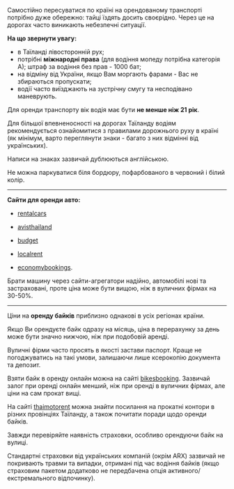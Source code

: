 
Самостійно пересуватися по країні на орендованому транспорті потрібно дуже обережно: тайці їздять досить своєрідно. Через це на дорогах часто виникають небезпечні ситуації.

**На що звернути увагу:**

- в Таїланді лівосторонній рух;
- потрібні **міжнародні права** (для водіння мопеду потрібна категорія А); штраф за водіння без прав - 1000 бат;
- на відміну від України, якщо Вам моргають фарами - Вас не збираються пропускати;
- водії часто виїзджають на зустрічну смугу та несподівано маневрують.

Для оренди транспорту вік водія має бути **не менше ніж 21 рік**.

Для більшої впевненосності на дорогах Таїланду водіям рекомендується ознайомитися з правилами дорожнього руху в країні (як мінімум, варто переглянути знаки - багато з них відмінні від українських). 

Написи на знаках зазвичай дублюються англійською.

Не можна паркуватися біля бордюру, пофарбованого в червоний і білий колір.

***

**Сайти для оренди авто:**

- [rentalcars](https://www.rentalcars.com/uk/)

- [avisthailand](https://m.avisthailand.com/)

- [budget](https://budget.co.th/)

- [localrent](https://localrent.com/en/thailand/)

- [economybookings](https://www.economybookings.com/ru/prokat-avto/aziya/thailand).

Брати машину через сайти-агрегатори надійно, автомобілі нові та застраховані, проте ціна може бути вищою, ніж в вуличних фірмах на 30-50%.

***

Ціни на **оренду байків** приблизно однакові в усіх регіонах країни.

Якщо Ви орендуєте байк одразу на місяць, ціна в перерахунку за день може бути значно нижчою, ніж при подобовій аренді.

<section type="tip">

Вуличні фірми часто просять в якості застави паспорт. Краще не погоджуватись на такі умови, залишаючи лише ксерокопію документа та депозит. 
</section>

Взяти байк в оренду онлайн можна на сайті [bikesbooking](https://bikesbooking.com/en/search/?age=21&begin=2022-11-19T18%3A00%3A00.000Z&bikeTypes=2%2C1%2C3%2C4&country=222&dropOfCity=12919&end=2022-12-19T18%3A00%3A00.000Z&ordering=recommended&pickUpCity=12919&returnAtSameCity=true). Зазвичай залог при оренді онлайн менший, ніж при оренді в вуличних фірмах, але ціни на сам прокат вищі. 

На сайті [thaimotorent](https://thaimotorent.com/) можна знайти посилання на прокатні контори в різних провінціях Таїланду, а також почитати поради щодо оренди байків.

Завжди перевіряйте наявність страховки, особливо орендуючи байк на вулиці.

<section type="warning" title="Зверніть увагу">

Стандартні страховки від українських компаній (окрім ARX) зазвичай не покривають травми та випадки, отримані під час водіння байків (якщо страховим пакетом додатково не передбачена опція активного/екстремального відпочинку).

</section>

 